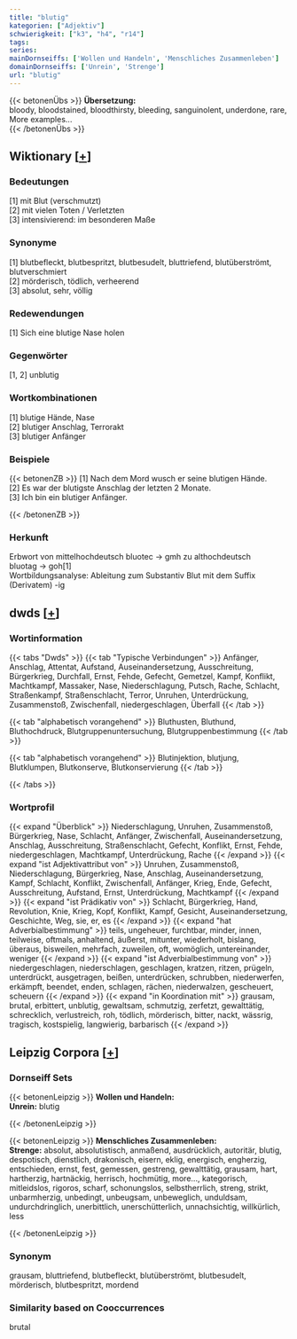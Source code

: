 ```yaml
---
title: "blutig"
kategorien: ["Adjektiv"]
schwierigkeit: ["k3", "h4", "r14"]
tags:
series:
mainDornseiffs: ['Wollen und Handeln', 'Menschliches Zusammenleben']
domainDornseiffs: ['Unrein', 'Strenge']
url: "blutig"
---
```


{{< betonenÜbs >}}
**Übersetzung:**  
bloody, bloodstained, bloodthirsty, bleeding, sanguinolent, underdone, rare, More examples...  
{{< /betonenÜbs >}}

## Wiktionary [[+](https://de.wiktionary.org/wiki/blutig)]

### Bedeutungen
[1] mit Blut (verschmutzt)  
[2] mit vielen Toten / Verletzten  
[3] intensivierend: im besonderen Maße  

### Synonyme
[1] blutbefleckt, blutbespritzt, blutbesudelt, bluttriefend, blutüberströmt, blutverschmiert  
[2] mörderisch, tödlich, verheerend  
[3] absolut, sehr, völlig  

### Redewendungen
[1] Sich eine blutige Nase holen  

### Gegenwörter
[1, 2] unblutig  

### Wortkombinationen
[1] blutige Hände, Nase  
[2] blutiger Anschlag, Terrorakt  
[3] blutiger Anfänger  

### Beispiele
{{< betonenZB >}}
[1] Nach dem Mord wusch er seine blutigen Hände.  
[2] Es war der blutigste Anschlag der letzten 2 Monate.  
[3] Ich bin ein blutiger Anfänger.  

{{< /betonenZB >}}
### Herkunft
Erbwort von mittelhochdeutsch bluotec → gmh zu althochdeutsch bluotag → goh[1]  
Wortbildungsanalyse: Ableitung zum Substantiv Blut mit dem Suffix (Derivatem) -ig  



## dwds [[+](https://www.dwds.de/wb/blutig)]

### Wortinformation
{{< tabs "Dwds" >}}
{{< tab "Typische Verbindungen" >}}
Anfänger, Anschlag, Attentat, Aufstand, Auseinandersetzung, Ausschreitung, Bürgerkrieg, Durchfall, Ernst, Fehde, Gefecht, Gemetzel, Kampf, Konflikt, Machtkampf, Massaker, Nase, Niederschlagung, Putsch, Rache, Schlacht, Straßenkampf, Straßenschlacht, Terror, Unruhen, Unterdrückung, Zusammenstoß, Zwischenfall, niedergeschlagen, Überfall
{{< /tab >}}

{{< tab "alphabetisch vorangehend" >}}
Bluthusten, Bluthund, Bluthochdruck, Blutgruppenuntersuchung, Blutgruppenbestimmung
{{< /tab >}}

{{< tab "alphabetisch vorangehend" >}}
Blutinjektion, blutjung, Blutklumpen, Blutkonserve, Blutkonservierung
{{< /tab >}}

{{< /tabs >}}

### Wortprofil
{{< expand "Überblick" >}} Niederschlagung, Unruhen, Zusammenstoß, Bürgerkrieg, Nase, Schlacht, Anfänger, Zwischenfall, Auseinandersetzung, Anschlag, Ausschreitung, Straßenschlacht, Gefecht, Konflikt, Ernst, Fehde, niedergeschlagen, Machtkampf, Unterdrückung, Rache {{< /expand >}}
{{< expand "ist Adjektivattribut von" >}} Unruhen, Zusammenstoß, Niederschlagung, Bürgerkrieg, Nase, Anschlag, Auseinandersetzung, Kampf, Schlacht, Konflikt, Zwischenfall, Anfänger, Krieg, Ende, Gefecht, Ausschreitung, Aufstand, Ernst, Unterdrückung, Machtkampf {{< /expand >}}
{{< expand "ist Prädikativ von" >}} Schlacht, Bürgerkrieg, Hand, Revolution, Knie, Krieg, Kopf, Konflikt, Kampf, Gesicht, Auseinandersetzung, Geschichte, Weg, sie, er, es {{< /expand >}}
{{< expand "hat Adverbialbestimmung" >}} teils, ungeheuer, furchtbar, minder, innen, teilweise, oftmals, anhaltend, äußerst, mitunter, wiederholt, bislang, überaus, bisweilen, mehrfach, zuweilen, oft, womöglich, untereinander, weniger {{< /expand >}}
{{< expand "ist Adverbialbestimmung von" >}} niedergeschlagen, niederschlagen, geschlagen, kratzen, ritzen, prügeln, unterdrückt, ausgetragen, beißen, unterdrücken, schrubben, niederwerfen, erkämpft, beendet, enden, schlagen, rächen, niederwalzen, gescheuert, scheuern {{< /expand >}}
{{< expand "in Koordination mit" >}} grausam, brutal, erbittert, unblutig, gewaltsam, schmutzig, zerfetzt, gewalttätig, schrecklich, verlustreich, roh, tödlich, mörderisch, bitter, nackt, wässrig, tragisch, kostspielig, langwierig, barbarisch {{< /expand >}}

## Leipzig Corpora [[+](https://corpora.uni-leipzig.de/en/res?word=blutig&corpusId=deu_newscrawl-public_2018)]

### Dornseiff Sets
{{< betonenLeipzig >}}
**Wollen und Handeln:**  
**Unrein:** blutig  

{{< /betonenLeipzig >}}


{{< betonenLeipzig >}}
**Menschliches Zusammenleben:**  
**Strenge:** absolut, absolutistisch, anmaßend, ausdrücklich, autoritär, blutig, despotisch, dienstlich, drakonisch, eisern, eklig, energisch, engherzig, entschieden, ernst, fest, gemessen, gestreng, gewalttätig, grausam, hart, hartherzig, hartnäckig, herrisch, hochmütig, more..., kategorisch, mitleidslos, rigoros, scharf, schonungslos, selbstherrlich, streng, strikt, unbarmherzig, unbedingt, unbeugsam, unbeweglich, unduldsam, undurchdringlich, unerbittlich, unerschütterlich, unnachsichtig, willkürlich, less  

{{< /betonenLeipzig >}}

### Synonym
grausam, bluttriefend, blutbefleckt, blutüberströmt, blutbesudelt, mörderisch, blutbespritzt, mordend


### Similarity based on Cooccurrences
brutal

